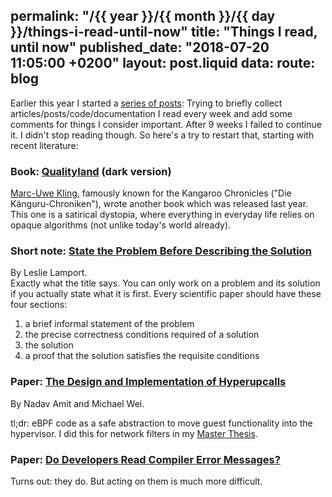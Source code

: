 permalink: "/{{ year }}/{{ month }}/{{ day }}/things-i-read-until-now"
title: "Things I read, until now"
published_date: "2018-07-20 11:05:00 +0200"
layout: post.liquid
data:
  route: blog
---

Earlier this year I started a [series of posts](/2018/01/08/things-i-read-week-2/index.html):
Trying to briefly collect articles/posts/code/documentation I read every week and add some comments for things I consider important.
After 9 weeks I failed to continue it. I didn't stop reading though.
So here's a try to restart that, starting with recent literature:

### Book: [Qualityland](https://qualityland.de/) (dark version)

[Marc-Uwe Kling](http://www.marcuwekling.de/), famously known for the Kangaroo Chronicles ("Die Känguru-Chroniken"), wrote another book which was released last year.
This one is a satirical dystopia, where everything in everyday life relies on opaque algorithms (not unlike today's world already).

### Short note: [State the Problem Before Describing the Solution](https://lamport.azurewebsites.net/pubs/state-the-problem.pdf)

By Leslie Lamport.  
Exactly what the title says. You can only work on a problem and its solution if you actually state what it is first.
Every scientific paper should have these four sections:

1. a brief informal statement of the problem
2. the precise correctness conditions required of a solution
3. the solution
4. a proof that the solution satisfies the requisite conditions

### Paper: [The Design and Implementation of Hyperupcalls](https://www.usenix.org/conference/atc18/presentation/amit)

By Nadav Amit and Michael Wei.  

tl;dr: eBPF code as a safe abstraction to move guest functionality into the hypervisor.
I did this for network filters in my [Master Thesis][ma].

[ma]: /2017/11/08/master-thesis-network-function-offloading-in-virtualized-environments/

### Paper: [Do Developers Read Compiler Error Messages?](http://static.barik.net/barik/publications/icse2017/PID4655707.pdf)

Turns out: they do. But acting on them is much more difficult.
